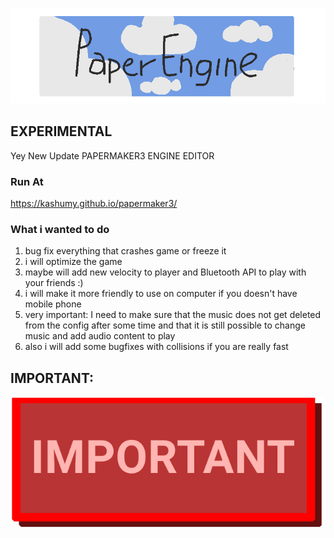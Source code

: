 ![Papermaker](https://raw.githubusercontent.com/Kashumy/assets/main/papermaker.png)
## EXPERIMENTAL 
Yey New Update PAPERMAKER3 ENGINE EDITOR
### Run At
https://kashumy.github.io/papermaker3/
### What i wanted to do
1. bug fix everything that crashes game or freeze it
2. i will optimize the game
3. maybe will add new velocity to player and Bluetooth API to play with your friends :)
4. i will make it more friendly to use on computer if you doesn't have mobile phone
5.  very important: I need to make sure that the music does not get deleted from the config after some time and that it is still possible to change music and add audio content to play
6.  also i will add some bugfixes with collisions if you are really fast 


## IMPORTANT: 
[![Important Informations](https://raw.githubusercontent.com/Kashumy/assets/main/important.png)](IMPORTANT.md)


